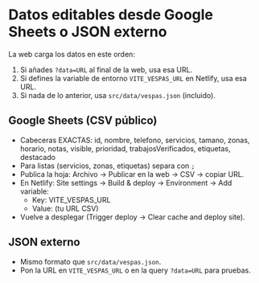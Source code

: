 
# Datos editables desde Google Sheets o JSON externo

La web carga los datos en este orden:
1) Si añades `?data=URL` al final de la web, usa esa URL.
2) Si defines la variable de entorno `VITE_VESPAS_URL` en Netlify, usa esa URL.
3) Si nada de lo anterior, usa `src/data/vespas.json` (incluido).

## Google Sheets (CSV público)
- Cabeceras EXACTAS: id, nombre, telefono, servicios, tamano, zonas, horario, notas, visible, prioridad, trabajosVerificados, etiquetas, destacado
- Para listas (servicios, zonas, etiquetas) separa con `;`
- Publica la hoja: Archivo → Publicar en la web → CSV → copiar URL.
- En Netlify: Site settings → Build & deploy → Environment → Add variable:
  - Key: VITE_VESPAS_URL
  - Value: (tu URL CSV)
- Vuelve a desplegar (Trigger deploy → Clear cache and deploy site).

## JSON externo
- Mismo formato que `src/data/vespas.json`.
- Pon la URL en `VITE_VESPAS_URL` o en la query `?data=URL` para pruebas.
